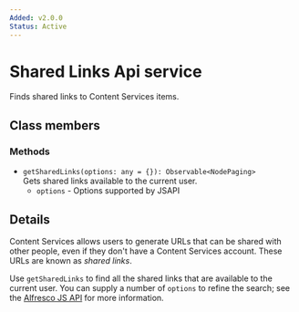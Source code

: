```yaml
---
Added: v2.0.0
Status: Active
---
```

# Shared Links Api service

Finds shared links to Content Services items.

## Class members

### Methods

-   `getSharedLinks(options: any = {}): Observable<NodePaging>`  
    Gets shared links available to the current user.  
    -   `options` - Options supported by JSAPI

## Details

Content Services allows users to generate URLs that can be shared with
other people, even if they don't have a Content Services account. These
URLs are known as _shared links_.

Use `getSharedLinks` to find all the shared links that are available to
the current user. You can supply a number of `options` to refine the
search; see the
[Alfresco JS API](https://github.com/Alfresco/alfresco-js-api/blob/master/src/alfresco-core-rest-api/docs/SharedlinksApi.md#findsharedlinks)
for more information.
